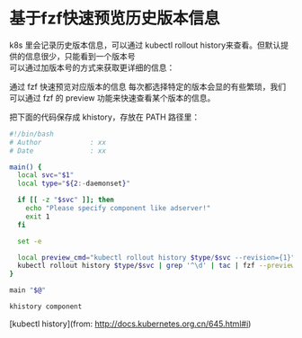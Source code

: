 # 基于fzf快速预览历史版本信息
k8s 里会记录历史版本信息，可以通过 kubectl rollout history来查看。但默认提供的信息很少，只能看到一个版本号  
可以通过加版本号的方式来获取更详细的信息： 

通过 fzf 快速预览对应版本的信息
每次都选择特定的版本会显的有些繁琐，我们可以通过 fzf 的 preview 功能来快速查看某个版本的信息。

把下面的代码保存成 khistory，存放在 PATH 路径里：
```bash
#!/bin/bash
# Author            : xx
# Date              : xx

main() {
  local svc="$1"
  local type="${2:-daemonset}"

  if [[ -z "$svc" ]]; then
    echo "Please specify component like adserver!"
    exit 1
  fi

  set -e

  local preview_cmd="kubectl rollout history $type/$svc --revision={1}"
  kubectl rollout history $type/$svc | grep '^\d' | tac | fzf --preview "$preview_cmd" --preview-window=right,80%
}

main "$@"

khistory component
```

[kubectl history](from: http://docs.kubernetes.org.cn/645.html#i)  





